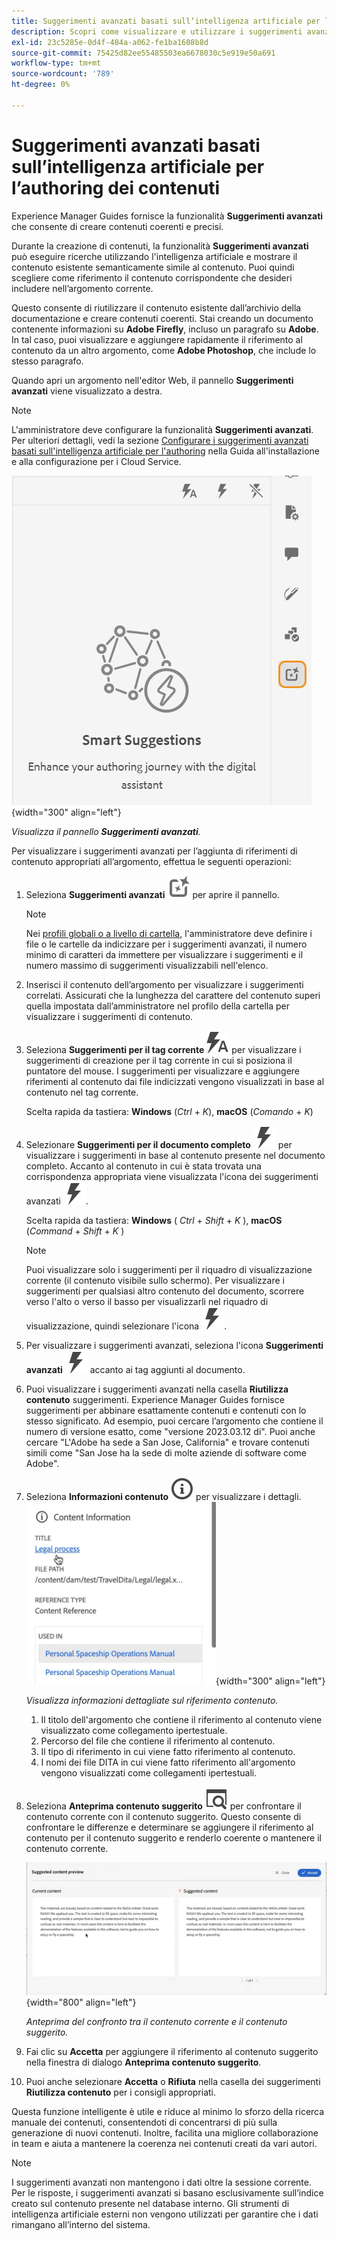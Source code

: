 ```yaml
---
title: Suggerimenti avanzati basati sull’intelligenza artificiale per l’authoring dei contenuti
description: Scopri come visualizzare e utilizzare i suggerimenti avanzati basati sull’intelligenza artificiale nell’editor web.
exl-id: 23c5285e-0d4f-484a-a062-fe1ba1608b8d
source-git-commit: 75425d82ee55485503ea6678030c5e919e50a691
workflow-type: tm+mt
source-wordcount: '789'
ht-degree: 0%

---
```


# Suggerimenti avanzati basati sull’intelligenza artificiale per l’authoring dei contenuti

Experience Manager Guides fornisce la funzionalità **Suggerimenti avanzati** che consente di creare contenuti coerenti e precisi.

Durante la creazione di contenuti, la funzionalità **Suggerimenti avanzati** può eseguire ricerche utilizzando l&#39;intelligenza artificiale e mostrare il contenuto esistente semanticamente simile al contenuto. Puoi quindi scegliere come riferimento il contenuto corrispondente che desideri includere nell’argomento corrente.

Questo consente di riutilizzare il contenuto esistente dall’archivio della documentazione e creare contenuti coerenti. Stai creando un documento contenente informazioni su **Adobe Firefly**, incluso un paragrafo su **Adobe**. In tal caso, puoi visualizzare e aggiungere rapidamente il riferimento al contenuto da un altro argomento, come **Adobe Photoshop**, che include lo stesso paragrafo.





Quando apri un argomento nell&#39;editor Web, il pannello **Suggerimenti avanzati** viene visualizzato a destra.

>[!NOTE]
>
> L&#39;amministratore deve configurare la funzionalità **Suggerimenti avanzati**. Per ulteriori dettagli, vedi la sezione [Configurare i suggerimenti avanzati basati sull&#39;intelligenza artificiale per l&#39;authoring](../cs-install-guide/conf-smart-suggestions.md) nella Guida all&#39;installazione e alla configurazione per i Cloud Service.

![Pannello suggerimenti avanzati](images/smart-suggestions-panel.png){width="300" align="left"}

*Visualizza il pannello **Suggerimenti avanzati**.*

Per visualizzare i suggerimenti avanzati per l’aggiunta di riferimenti di contenuto appropriati all’argomento, effettua le seguenti operazioni:

1. Seleziona **Suggerimenti avanzati** ![icona suggerimenti avanzati](images/smart-suggestions-icon.svg) per aprire il pannello.



   >[!NOTE]
   >
   > Nei [profili globali o a livello di cartella](../cs-install-guide/conf-folder-level.md#conf-ai-smart-suggestions), l&#39;amministratore deve definire i file o le cartelle da indicizzare per i suggerimenti avanzati, il numero minimo di caratteri da immettere per visualizzare i suggerimenti e il numero massimo di suggerimenti visualizzabili nell&#39;elenco.

1. Inserisci il contenuto dell’argomento per visualizzare i suggerimenti correlati. Assicurati che la lunghezza del carattere del contenuto superi quella impostata dall’amministratore nel profilo della cartella per visualizzare i suggerimenti di contenuto.

1. Seleziona **Suggerimenti per il tag corrente** ![icona tag corrente di suggerimenti avanzati](images/smart-suggestions-current-tag-icon.svg) per visualizzare i suggerimenti di creazione per il tag corrente in cui si posiziona il puntatore del mouse.  I suggerimenti per visualizzare e aggiungere riferimenti al contenuto dai file indicizzati vengono visualizzati in base al contenuto nel tag corrente.

   Scelta rapida da tastiera: **Windows** (*Ctrl* + *K*), **macOS** (*Comando* + *K*)
1. Selezionare **Suggerimenti per il documento completo** ![icona del documento completato con suggerimenti avanzati](images/smart-suggestions-complete-document-icon.svg) per visualizzare i suggerimenti in base al contenuto presente nel documento completo.  Accanto al contenuto in cui è stata trovata una corrispondenza appropriata viene visualizzata l&#39;icona dei suggerimenti avanzati ![suggerimenti avanzati](images/smart-suggestions-complete-document-icon.svg).

   Scelta rapida da tastiera: **Windows** ( *Ctrl* + *Shift* + *K* ), **macOS** (*Command* + *Shift* + *K* )

   >[!NOTE]
   >
   > Puoi visualizzare solo i suggerimenti per il riquadro di visualizzazione corrente (il contenuto visibile sullo schermo). Per visualizzare i suggerimenti per qualsiasi altro contenuto del documento, scorrere verso l&#39;alto o verso il basso per visualizzarli nel riquadro di visualizzazione, quindi selezionare l&#39;icona ![suggerimenti avanzati](images/smart-suggestions-complete-document-icon.svg).

1. Per visualizzare i suggerimenti avanzati, seleziona l&#39;icona **Suggerimenti avanzati** ![icona suggerimenti avanzati](images/smart-suggestions-complete-document-icon.svg) accanto ai tag aggiunti al documento.
1. Puoi visualizzare i suggerimenti avanzati nella casella **Riutilizza contenuto** suggerimenti.  Experience Manager Guides fornisce suggerimenti per abbinare esattamente contenuti e contenuti con lo stesso significato. Ad esempio, puoi cercare l’argomento che contiene il numero di versione esatto, come &quot;versione 2023.03.12 di&quot;. Puoi anche cercare &quot;L&#39;Adobe ha sede a San Jose, California&quot; e trovare contenuti simili come &quot;San Jose ha la sede di molte aziende di software come Adobe&quot;.
1. Seleziona **Informazioni contenuto** ![Informazioni contenuto](images/smart-suggestions-content-info-icon.svg) per visualizzare i dettagli.
   ![Pannello informazioni contenuto](images/smart-suggestions-content-information.png){width="300" align="left"}

   *Visualizza informazioni dettagliate sul riferimento contenuto.*

   1. Il titolo dell&#39;argomento che contiene il riferimento al contenuto viene visualizzato come collegamento ipertestuale.
   1. Percorso del file che contiene il riferimento al contenuto.
   1. Il tipo di riferimento in cui viene fatto riferimento al contenuto.
   1. I nomi dei file DITA in cui viene fatto riferimento all&#39;argomento vengono visualizzati come collegamenti ipertestuali.
1. Seleziona **Anteprima contenuto suggerito** ![icona di anteprima suggerimenti avanzati](images/smart-suggestions-preview-icon.svg) per confrontare il contenuto corrente con il contenuto suggerito. Questo consente di confrontare le differenze e determinare se aggiungere il riferimento al contenuto per il contenuto suggerito e renderlo coerente o mantenere il contenuto corrente.

   ![Anteprima contenuto suggerita](images/smart-suggestions-suggested-content-preview.png){width="800" align="left"}

   *Anteprima del confronto tra il contenuto corrente e il contenuto suggerito.*

1. Fai clic su **Accetta** per aggiungere il riferimento al contenuto suggerito nella finestra di dialogo **Anteprima contenuto suggerito**.
1. Puoi anche selezionare **Accetta** o **Rifiuta** nella casella dei suggerimenti **Riutilizza contenuto** per i consigli appropriati.


Questa funzione intelligente è utile e riduce al minimo lo sforzo della ricerca manuale dei contenuti, consentendoti di concentrarsi di più sulla generazione di nuovi contenuti. Inoltre, facilita una migliore collaborazione in team e aiuta a mantenere la coerenza nei contenuti creati da vari autori.

>[!NOTE]
>
>I suggerimenti avanzati non mantengono i dati oltre la sessione corrente. Per le risposte, i suggerimenti avanzati si basano esclusivamente sull’indice creato sul contenuto presente nel database interno. Gli strumenti di intelligenza artificiale esterni non vengono utilizzati per garantire che i dati rimangano all’interno del sistema.
